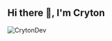 ## Hi there 👋, I'm Cryton
![CrytonDev](https://github-readme-stats.vercel.app/api?username=CrytonDev&show_icons=true&theme=radical)
